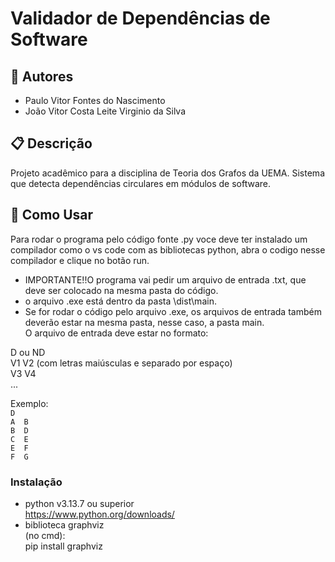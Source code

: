 # Validador de Dependências de Software

## 👥 Autores
- Paulo Vitor Fontes do Nascimento
- João Vitor Costa Leite Virginio da Silva

## 📋 Descrição
Projeto acadêmico para a disciplina de Teoria dos Grafos da UEMA. 
Sistema que detecta dependências circulares em módulos de software.

## 🚀 Como Usar
Para rodar o programa pelo código fonte .py voce deve ter instalado um compilador como o vs code com as bibliotecas python, abra o codigo nesse compilador e clique no botão run.
 - IMPORTANTE!!O programa vai pedir um arquivo de entrada .txt, que deve ser colocado na mesma pasta do código.
 - o arquivo .exe está dentro da pasta \dist\main.  
 - Se for rodar o código pelo arquivo .exe, os arquivos de entrada também deverão estar na mesma pasta, nesse caso, a pasta main.  
O arquivo de entrada deve estar no formato: 

D ou ND  
V1  V2 (com letras maiúsculas e separado por espaço)  
V3  V4  
...  

Exemplo:  
`D`   
`A  B`  
`B  D`  
`C  E`  
`E  F`  
`F  G`  

### Instalação
 - python v3.13.7 ou superior  
   https://www.python.org/downloads/  
 - biblioteca graphviz  
   (no cmd):  
   pip install graphviz   
